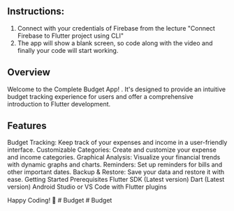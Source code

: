
## Instructions:
1. Connect with your credentials of Firebase from the lecture "Connect Firebase to Flutter project using CLI"
2. The app will show a blank screen, so code along with the video and finally your code will start working.

## Overview
Welcome to the Complete Budget App! . It's designed to provide an intuitive budget tracking experience for users and offer a comprehensive introduction to Flutter development.

## Features
Budget Tracking: Keep track of your expenses and income in a user-friendly interface.
Customizable Categories: Create and customize your expense and income categories.
Graphical Analysis: Visualize your financial trends with dynamic graphs and charts.
Reminders: Set up reminders for bills and other important dates.
Backup & Restore: Save your data and restore it with ease.
Getting Started
Prerequisites
Flutter SDK (Latest version)
Dart (Latest version)
Android Studio or VS Code with Flutter plugins


Happy Coding! 🚀
#   B u d g e t 
 
 #   B u d g e t 
 
 
